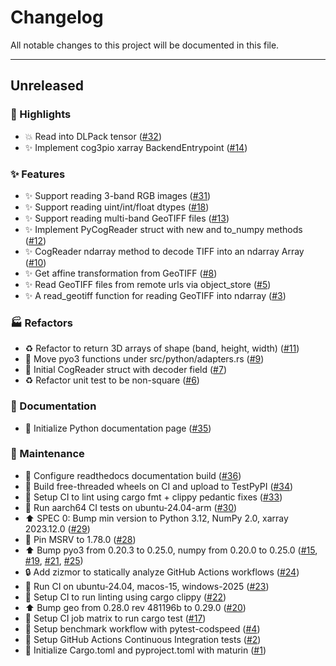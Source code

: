# Changelog

All notable changes to this project will be documented in this file.

---

## Unreleased

### <!-- 0 --> 🌈 Highlights

- 💥 Read into DLPack tensor ([#32](https://github.com/weiji14/cog3pio/pull/32))
- ✨ Implement cog3pio xarray BackendEntrypoint ([#14](https://github.com/weiji14/cog3pio/pull/14))

### <!-- 1 --> ✨ Features

- ✨ Support reading 3-band RGB images ([#31](https://github.com/weiji14/cog3pio/pull/31))
- ✨ Support reading uint/int/float dtypes ([#18](https://github.com/weiji14/cog3pio/pull/18))
- ✨ Support reading multi-band GeoTIFF files ([#13](https://github.com/weiji14/cog3pio/pull/13))
- ✨ Implement PyCogReader struct with new and to_numpy methods ([#12](https://github.com/weiji14/cog3pio/pull/12))
- ✨ CogReader ndarray method to decode TIFF into an ndarray Array ([#10](https://github.com/weiji14/cog3pio/pull/10))
- ✨ Get affine transformation from GeoTIFF ([#8](https://github.com/weiji14/cog3pio/pull/8))
- ✨ Read GeoTIFF files from remote urls via object_store ([#5](https://github.com/weiji14/cog3pio/pull/5))
- ✨ A read_geotiff function for reading GeoTIFF into ndarray ([#3](https://github.com/weiji14/cog3pio/pull/3))

### <!-- 3 --> 🏭 Refactors

- ♻️ Refactor to return 3D arrays of shape (band, height, width) ([#11](https://github.com/weiji14/cog3pio/pull/11))
- 🚚 Move pyo3 functions under src/python/adapters.rs ([#9](https://github.com/weiji14/cog3pio/pull/9))
- 🎨 Initial CogReader struct with decoder field ([#7](https://github.com/weiji14/cog3pio/pull/7))
- ♻️ Refactor unit test to be non-square ([#6](https://github.com/weiji14/cog3pio/pull/6))

### <!-- 4 --> 📝 Documentation

- 📝 Initialize Python documentation page ([#35](https://github.com/weiji14/cog3pio/pull/35))

### <!-- 5 --> 🧰 Maintenance

- 🔧 Configure readthedocs documentation build ([#36](https://github.com/weiji14/cog3pio/pull/36))
- 👷 Build free-threaded wheels on CI and upload to TestPyPI ([#34](https://github.com/weiji14/cog3pio/pull/34))
- 🚨 Setup CI to lint using cargo fmt + clippy pedantic fixes ([#33](https://github.com/weiji14/cog3pio/pull/33))
- 👷 Run aarch64 CI tests on ubuntu-24.04-arm ([#30](https://github.com/weiji14/cog3pio/pull/30))
- ⬆️ SPEC 0: Bump min version to Python 3.12, NumPy 2.0, xarray 2023.12.0 ([#29](https://github.com/weiji14/cog3pio/pull/29))
- 📌 Pin MSRV to 1.78.0 ([#28](https://github.com/weiji14/cog3pio/pull/28))
- ⬆️ Bump pyo3 from 0.20.3 to 0.25.0, numpy from 0.20.0 to 0.25.0 ([#15](https://github.com/weiji14/cog3pio/pull/15), [#19](https://github.com/weiji14/cog3pio/pull/19), [#21](https://github.com/weiji14/cog3pio/pull/21), [#25](https://github.com/weiji14/cog3pio/pull/25))
- 🔒️ Add zizmor to statically analyze GitHub Actions workflows ([#24](https://github.com/weiji14/cog3pio/pull/24))
- 👷 Run CI on ubuntu-24.04, macos-15, windows-2025 ([#23](https://github.com/weiji14/cog3pio/pull/23))
- 🚨 Setup CI to run linting using cargo clippy ([#22](https://github.com/weiji14/cog3pio/pull/22))
- ⬆️ Bump geo from 0.28.0 rev 481196b to 0.29.0 ([#20](https://github.com/weiji14/cog3pio/pull/20))
- 👷 Setup CI job matrix to run cargo test ([#17](https://github.com/weiji14/cog3pio/pull/17))
- 👷 Setup benchmark workflow with pytest-codspeed ([#4](https://github.com/weiji14/cog3pio/pull/4))
- 👷 Setup GitHub Actions Continuous Integration tests ([#2](https://github.com/weiji14/cog3pio/pull/2))
- 🌱 Initialize Cargo.toml and pyproject.toml with maturin ([#1](https://github.com/weiji14/cog3pio/pull/1))

<!-- generated by git-cliff -->
